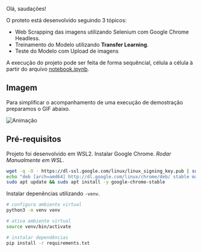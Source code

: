 Olá, saudações!

O proteto está desenvolvido seguindo 3 tópicos:

- Web Scrapping das imagens utilizando Selenium com Google Chrome Headless.
- Treinamento do Modelo utilizando **Transfer Learning**.
- Teste do Modelo com Upload de imagens

A execução do projeto  pode ser feita de forma sequêncial, célula a célula à partir do arquivo [notebook.ipynb](notebook.ipynb).

## Imagem

Para simplificar o acompanhamento de uma execução de demostração preparamos o GIF abaixo.

![Animação](./resources/dio-lab-01.gif)

## Pré-requisitos

Projeto foi desenvolvido em WSL2. Instalar Google Chrome. _Rodar Manualmente em WSL_.

``` bash
wget -q -O - https://dl-ssl.google.com/linux/linux_signing_key.pub | sudo apt-key add -
echo "deb [arch=amd64] http://dl.google.com/linux/chrome/deb/ stable main" | sudo tee /etc/apt/sources.list.d/google-chrome.list
sudo apt update && sudo apt install -y google-chrome-stable
```

Instalar depenências utilizando `-venv`.

``` bash
# configura ambiente virtual
python3 -m venv venv

# ativa ambiente virtual
source venv/bin/activate

# instalar dependências 
pip install -r requirements.txt
```
